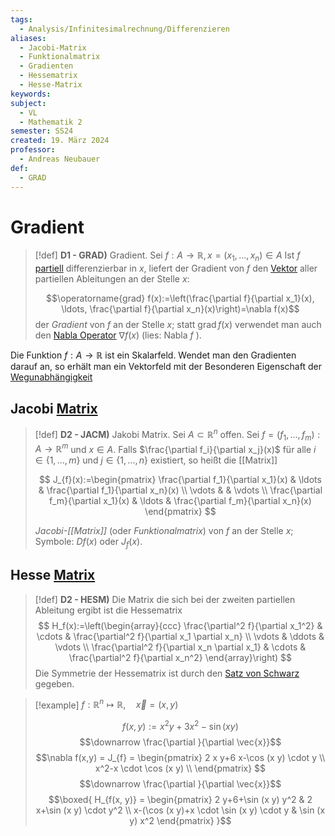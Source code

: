```yaml
---
tags:
  - Analysis/Infinitesimalrechnung/Differenzieren
aliases:
  - Jacobi-Matrix
  - Funktionalmatrix
  - Gradienten
  - Hessematrix
  - Hesse-Matrix
keywords: 
subject:
  - VL
  - Mathematik 2
semester: SS24
created: 19. März 2024
professor:
  - Andreas Neubauer
def:
  - GRAD
---
```


# Gradient

> [!def] **D1 - GRAD)** Gradient. Sei $f: A \rightarrow \mathbb{R}, x=\left(x_1, \ldots, x_n\right) \in A$
> Ist $f$ [partiell](Partielle%20Ableitung.md) differenzierbar in $x$, liefert der Gradient von $f$ den [Vektor](Vektor.md) aller partiellen Ableitungen an der Stelle $x$:
> 
> $$\operatorname{grad} f(x):=\left(\frac{\partial f}{\partial x_1}(x), \ldots, \frac{\partial f}{\partial x_n}(x)\right)=\nabla f(x)$$
> der *Gradient* von $f$ an der Stelle $x$; statt $\operatorname{grad} f(x)$ verwendet man auch den [Nabla Operator](Nabla%20Operator.md) $\nabla f(x)$ (lies: Nabla $f$ ).

Die Funktion $f:A\to \mathbb{R}$ ist ein Skalarfeld. Wendet man den Gradienten darauf an, so erhält man ein Vektorfeld mit der Besonderen Eigenschaft der [Wegunabhängigkeit](Wegunabhängig.md)

## Jacobi [Matrix](Algebra/Matrix.md)

> [!def] **D2 - JACM)** Jakobi Matrix. Sei $A \subset \mathbb{R}^n$ offen. Sei $f=\left(f_1, \ldots, f_m\right): A \rightarrow \mathbb{R}^m$ und $x \in A$.
> Falls $\frac{\partial f_i}{\partial x_j}(x)$ für alle $i \in\{1, \ldots, m\}$ und $j \in\{1, \ldots, n\}$ existiert, so heißt die [[Matrix]]
> 
> $$
> J_{f}(x):=\begin{pmatrix}
> \frac{\partial f_1}{\partial x_1}(x) & \ldots & \frac{\partial f_1}{\partial x_n}(x) \\
> \vdots & & \vdots \\
> \frac{\partial f_m}{\partial x_1}(x) & \ldots & \frac{\partial f_m}{\partial x_n}(x)
> \end{pmatrix}
> $$
> 
> *Jacobi-[[Matrix]]* (oder *Funktionalmatrix*) von $f$ an der Stelle $x$; Symbole: $D f(x)$ oder $J_f(x)$.

## Hesse [Matrix](Algebra/Matrix.md)

> [!def] **D2 - HESM)** Die Matrix die sich bei der zweiten partiellen Ableitung ergibt ist die Hessematrix
> $$
> H_f(x):=\left(\begin{array}{ccc}
\frac{\partial^2 f}{\partial x_1^2} & \cdots & \frac{\partial^2 f}{\partial x_1 \partial x_n} \\
\vdots & \ddots & \vdots \\
\frac{\partial^2 f}{\partial x_n \partial x_1} & \cdots & \frac{\partial^2 f}{\partial x_n^2}
\end{array}\right)
> $$
> Die Symmetrie der Hessematrix ist durch den [Satz von Schwarz](Analysis/Partielle%20Ableitung.md) gegeben.

> [!example] $f: \mathbb{R}^{n}\mapsto \mathbb{R}, \quad \vec{x}=(x,y)$
> 
> 
> $$f(x,y):=x^{2}y+3x^{2}-\sin(xy)$$
> $$\downarrow \frac{\partial }{\partial \vec{x}}$$
> $$\nabla f(x,y) = J_{f} = \begin{pmatrix}
> 2 x y+6 x-\cos (x y) \cdot y \\
> x^2-x \cdot \cos (x y) \\
> \end{pmatrix} $$
> $$\downarrow \frac{\partial }{\partial \vec{x}}$$
> $$\boxed{ H_{f(x, y)} = \begin{pmatrix}
> 2 y+6+\sin (x y) y^2 & 2 x+\sin (x y) \cdot y^2 \\
> x-(\cos (x y)+x \cdot \sin (x y) \cdot y & \sin (x y) x^2
> \end{pmatrix} }$$
>


